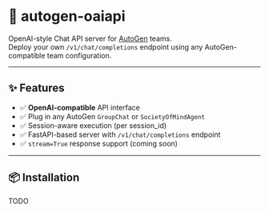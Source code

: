 # 🧠 autogen-oaiapi

OpenAI-style Chat API server for [AutoGen](https://github.com/microsoft/autogen) teams.  
Deploy your own `/v1/chat/completions` endpoint using any AutoGen-compatible team configuration.

---

## ✨ Features

- ✅ **OpenAI-compatible** API interface
- ✅ Plug in any AutoGen `GroupChat` or `SocietyOfMindAgent`
- ✅ Session-aware execution (per session_id)
- ✅ FastAPI-based server with `/v1/chat/completions` endpoint
- ✅ `stream=True` response support (coming soon)

---

## 📦 Installation
TODO

